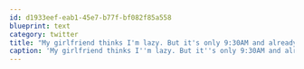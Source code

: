 ```yaml
---
id: d1933eef-eab1-45e7-b77f-bf082f85a558
blueprint: text
category: twitter
title: "My girlfriend thinks I'm lazy. But it's only 9:30AM and already I've hacked 3 portals and deployed 8 resonators. #ingressresistance"
caption: 'My girlfriend thinks I''m lazy. But it''s only 9:30AM and already I''ve hacked 3 portals and deployed 8 resonators. <span class="hashtag hashtag_local">#<a href="http://tweettemp.darylchymko.ca/?tag=ingressresistance">ingressresistance</a>'
---
```

